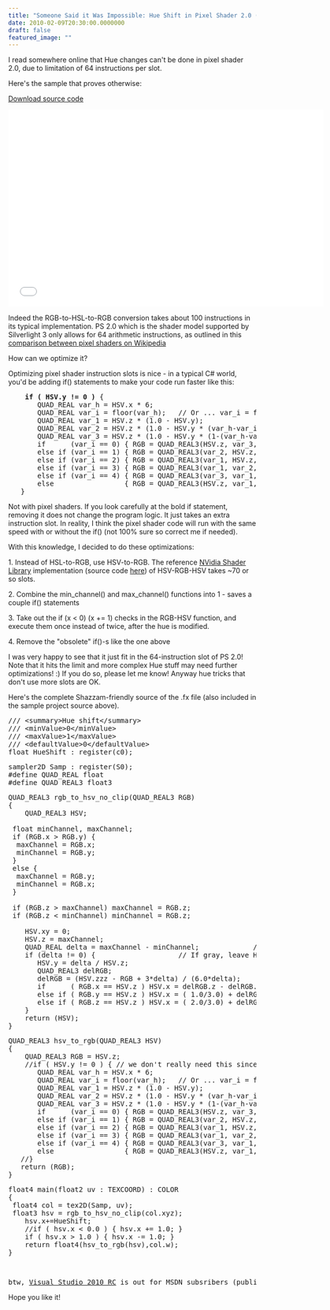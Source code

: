 ```yaml
---
title: "Someone Said it Was Impossible: Hue Shift in Pixel Shader 2.0 (EasyPainter, Silverlight)"
date: 2010-02-09T20:30:00.0000000
draft: false
featured_image: ""
---
```


<p>I read somewhere online that Hue changes can't be done in pixel shader 2.0, due to limitation of 64 instructions per slot.</p>
<p>Here's the sample that proves otherwise:</p>
<p><a href="http://nokola.com/sources/HueShift.zip">Download source code</a></p>
<iframe src="/sample.aspx?xap=HueShift" width="640px" height="400px" style="border: 0px solid" frameborder="0"></iframe>
<p>Indeed the RGB-to-HSL-to-RGB conversion takes about 100 instructions in its typical implementation. PS 2.0 which is the shader model supported by Silverlight 3 only allows for 64 arithmetic instructions, as outlined in this <a title="Comparison Between Pixel Shaders on Wikipedia" href="http://en.wikipedia.org/wiki/Hlsl">comparison between pixel shaders on Wikipedia</a></p>
<p>How can we optimize it?</p>
<p>Optimizing pixel shader instruction slots is nice - in a typical C# world, you'd be adding if() statements to make your code run faster like this:</p>
<pre><strong>&nbsp;&nbsp;&nbsp; if ( HSV.y != 0 )</strong> {&nbsp;<br />&nbsp;&nbsp;&nbsp;&nbsp;&nbsp;&nbsp; QUAD_REAL var_h = HSV.x * 6;<br />&nbsp;&nbsp;&nbsp;&nbsp;&nbsp;&nbsp; QUAD_REAL var_i = floor(var_h);&nbsp;&nbsp; // Or ... var_i = floor( var_h )<br />&nbsp;&nbsp;&nbsp;&nbsp;&nbsp;&nbsp; QUAD_REAL var_1 = HSV.z * (1.0 - HSV.y);<br />&nbsp;&nbsp;&nbsp;&nbsp;&nbsp;&nbsp; QUAD_REAL var_2 = HSV.z * (1.0 - HSV.y * (var_h-var_i));<br />&nbsp;&nbsp;&nbsp;&nbsp;&nbsp;&nbsp; QUAD_REAL var_3 = HSV.z * (1.0 - HSV.y * (1-(var_h-var_i)));<br />&nbsp;&nbsp;&nbsp;&nbsp;&nbsp;&nbsp; if&nbsp;&nbsp;&nbsp;&nbsp;&nbsp; (var_i == 0) { RGB = QUAD_REAL3(HSV.z, var_3, var_1); }<br />&nbsp;&nbsp;&nbsp;&nbsp;&nbsp;&nbsp; else if (var_i == 1) { RGB = QUAD_REAL3(var_2, HSV.z, var_1); }<br />&nbsp;&nbsp;&nbsp;&nbsp;&nbsp;&nbsp; else if (var_i == 2) { RGB = QUAD_REAL3(var_1, HSV.z, var_3); }<br />&nbsp;&nbsp;&nbsp;&nbsp;&nbsp;&nbsp; else if (var_i == 3) { RGB = QUAD_REAL3(var_1, var_2, HSV.z); }<br />&nbsp;&nbsp;&nbsp;&nbsp;&nbsp;&nbsp; else if (var_i == 4) { RGB = QUAD_REAL3(var_3, var_1, HSV.z); }<br />&nbsp;&nbsp;&nbsp;&nbsp;&nbsp;&nbsp; else&nbsp;&nbsp;&nbsp;&nbsp;&nbsp;&nbsp;&nbsp;&nbsp;&nbsp;&nbsp;&nbsp;&nbsp;&nbsp;&nbsp;&nbsp;&nbsp; { RGB = QUAD_REAL3(HSV.z, var_1, var_2); }<br />&nbsp;&nbsp; }</pre>
<p>Not with pixel shaders. If you look carefully at the bold if statement, removing it does not change the program logic. It just takes an extra instruction slot. In reality, I think the pixel shader code will run with the same speed with or without the if() (not 100% sure so correct me if needed).</p>
<p>With this knowledge, I decided to do these optimizations:</p>
<p>1. Instead of HSL-to-RGB, use HSV-to-RGB. The reference <a href="http://developer.download.nvidia.com/shaderlibrary/webpages/shader_library.html">NVidia Shader Library</a> implementation (source code <a href="http://developer.download.nvidia.com/shaderlibrary/packages/post_RGB_from_HSV.fx.zip">here</a>)&nbsp;of HSV-RGB-HSV takes ~70 or so&nbsp;slots.</p>
<p>2. Combine the min_channel() and max_channel() functions into 1&nbsp;- saves a couple if() statements</p>
<p>3. Take out the if (x &lt; 0) (x += 1) checks in the RGB-HSV function, and execute them once instead of twice, after the hue is modified.</p>
<p>4. Remove the "obsolete" if()-s like the one above</p>
<p>I was very happy to see that it just fit in the 64-instruction slot of PS 2.0! Note that it hits the limit and more complex Hue stuff may need further optimizations! :) If you do so, please let me know! Anyway hue tricks that don't use more slots are OK.</p>
<p>Here's the complete Shazzam-friendly source of the .fx file (also included in the sample project source above).</p>
<pre>/// &lt;summary&gt;Hue shift&lt;/summary&gt;<br />/// &lt;minValue&gt;0&lt;/minValue&gt;<br />/// &lt;maxValue&gt;1&lt;/maxValue&gt;<br />/// &lt;defaultValue&gt;0&lt;/defaultValue&gt;<br />float HueShift : register(c0);</pre>
<pre>sampler2D Samp : register(S0);<br />#define QUAD_REAL float<br />#define QUAD_REAL3 float3</pre>
<pre>QUAD_REAL3 rgb_to_hsv_no_clip(QUAD_REAL3 RGB)<br />{<br />&nbsp;&nbsp;&nbsp; QUAD_REAL3 HSV;<br />&nbsp;&nbsp;&nbsp; <br />&nbsp;float minChannel, maxChannel;<br />&nbsp;if (RGB.x &gt; RGB.y) {<br />&nbsp;&nbsp;maxChannel = RGB.x;<br />&nbsp;&nbsp;minChannel = RGB.y;<br />&nbsp;}<br />&nbsp;else {<br />&nbsp;&nbsp;maxChannel = RGB.y;<br />&nbsp;&nbsp;minChannel = RGB.x;<br />&nbsp;}<br />&nbsp;<br />&nbsp;if (RGB.z &gt; maxChannel) maxChannel = RGB.z;<br />&nbsp;if (RGB.z &lt; minChannel) minChannel = RGB.z;<br />&nbsp;&nbsp;&nbsp; <br />&nbsp;&nbsp;&nbsp; HSV.xy = 0;<br />&nbsp;&nbsp;&nbsp; HSV.z = maxChannel;<br />&nbsp;&nbsp;&nbsp; QUAD_REAL delta = maxChannel - minChannel;&nbsp;&nbsp;&nbsp;&nbsp;&nbsp;&nbsp;&nbsp;&nbsp;&nbsp;&nbsp;&nbsp;&nbsp; //Delta RGB value <br />&nbsp;&nbsp;&nbsp; if (delta != 0) {&nbsp;&nbsp;&nbsp;&nbsp;&nbsp;&nbsp;&nbsp;&nbsp;&nbsp;&nbsp;&nbsp;&nbsp;&nbsp;&nbsp;&nbsp;&nbsp;&nbsp;&nbsp;&nbsp; // If gray, leave H &amp; S at zero<br />&nbsp;&nbsp;&nbsp;&nbsp;&nbsp;&nbsp; HSV.y = delta / HSV.z;<br />&nbsp;&nbsp;&nbsp;&nbsp;&nbsp;&nbsp; QUAD_REAL3 delRGB;<br />&nbsp;&nbsp;&nbsp;&nbsp;&nbsp;&nbsp; delRGB = (HSV.zzz - RGB + 3*delta) / (6.0*delta);<br />&nbsp;&nbsp;&nbsp;&nbsp;&nbsp;&nbsp; if&nbsp;&nbsp;&nbsp;&nbsp;&nbsp; ( RGB.x == HSV.z ) HSV.x = delRGB.z - delRGB.y;<br />&nbsp;&nbsp;&nbsp;&nbsp;&nbsp;&nbsp; else if ( RGB.y == HSV.z ) HSV.x = ( 1.0/3.0) + delRGB.x - delRGB.z;<br />&nbsp;&nbsp;&nbsp;&nbsp;&nbsp;&nbsp; else if ( RGB.z == HSV.z ) HSV.x = ( 2.0/3.0) + delRGB.y - delRGB.x;<br />&nbsp;&nbsp;&nbsp; }<br />&nbsp;&nbsp;&nbsp; return (HSV);<br />}</pre>
<pre>QUAD_REAL3 hsv_to_rgb(QUAD_REAL3 HSV)<br />{<br />&nbsp;&nbsp;&nbsp; QUAD_REAL3 RGB = HSV.z;<br />&nbsp;&nbsp;&nbsp; //if ( HSV.y != 0 ) { // we don't really need this since it just adds an obsolete instruction slot<br />&nbsp;&nbsp;&nbsp;&nbsp;&nbsp;&nbsp; QUAD_REAL var_h = HSV.x * 6;<br />&nbsp;&nbsp;&nbsp;&nbsp;&nbsp;&nbsp; QUAD_REAL var_i = floor(var_h);&nbsp;&nbsp; // Or ... var_i = floor( var_h )<br />&nbsp;&nbsp;&nbsp;&nbsp;&nbsp;&nbsp; QUAD_REAL var_1 = HSV.z * (1.0 - HSV.y);<br />&nbsp;&nbsp;&nbsp;&nbsp;&nbsp;&nbsp; QUAD_REAL var_2 = HSV.z * (1.0 - HSV.y * (var_h-var_i));<br />&nbsp;&nbsp;&nbsp;&nbsp;&nbsp;&nbsp; QUAD_REAL var_3 = HSV.z * (1.0 - HSV.y * (1-(var_h-var_i)));<br />&nbsp;&nbsp;&nbsp;&nbsp;&nbsp;&nbsp; if&nbsp;&nbsp;&nbsp;&nbsp;&nbsp; (var_i == 0) { RGB = QUAD_REAL3(HSV.z, var_3, var_1); }<br />&nbsp;&nbsp;&nbsp;&nbsp;&nbsp;&nbsp; else if (var_i == 1) { RGB = QUAD_REAL3(var_2, HSV.z, var_1); }<br />&nbsp;&nbsp;&nbsp;&nbsp;&nbsp;&nbsp; else if (var_i == 2) { RGB = QUAD_REAL3(var_1, HSV.z, var_3); }<br />&nbsp;&nbsp;&nbsp;&nbsp;&nbsp;&nbsp; else if (var_i == 3) { RGB = QUAD_REAL3(var_1, var_2, HSV.z); }<br />&nbsp;&nbsp;&nbsp;&nbsp;&nbsp;&nbsp; else if (var_i == 4) { RGB = QUAD_REAL3(var_3, var_1, HSV.z); }<br />&nbsp;&nbsp;&nbsp;&nbsp;&nbsp;&nbsp; else&nbsp;&nbsp;&nbsp;&nbsp;&nbsp;&nbsp;&nbsp;&nbsp;&nbsp;&nbsp;&nbsp;&nbsp;&nbsp;&nbsp;&nbsp;&nbsp; { RGB = QUAD_REAL3(HSV.z, var_1, var_2); }<br />&nbsp;&nbsp; //}<br />&nbsp;&nbsp; return (RGB);<br />}</pre>
<pre>float4 main(float2 uv : TEXCOORD) : COLOR<br />{<br />&nbsp;float4 col = tex2D(Samp, uv);<br />&nbsp;float3 hsv = rgb_to_hsv_no_clip(col.xyz);<br />&nbsp;&nbsp;&nbsp; hsv.x+=HueShift;<br />&nbsp;&nbsp;&nbsp; //if ( hsv.x &lt; 0.0 ) { hsv.x += 1.0; }<br />&nbsp;&nbsp;&nbsp; if ( hsv.x &gt; 1.0 ) { hsv.x -= 1.0; }<br />&nbsp;&nbsp;&nbsp; return float4(hsv_to_rgb(hsv),col.w);<br />}</pre>
<pre>&nbsp;</pre>
<pre>btw, <a href="http://weblogs.asp.net/scottgu/archive/2010/02/08/vs-2010-net-4-release-candidate.aspx">Visual Studio 2010 RC</a> is out for MSDN subsribers (public tomorrow) and I'm going to publish all samples in VS 2010 from now on :)</pre>
<p>Hope you like it!</p>